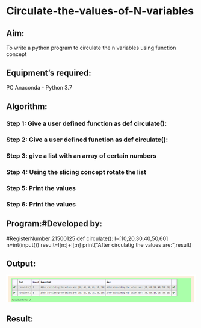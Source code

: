 # Circulate-the-values-of-N-variables
## Aim:
To write a python program to circulate the n variables using function concept
## Equipment’s required:
PC
Anaconda - Python 3.7
## Algorithm: 
### Step 1: Give a user defined function as def circulate():
### Step 2: Give a user defined function as def circulate():
### Step 3: give a list with an array of certain numbers
### Step 4: Using the slicing concept rotate the list
### Step 5: Print the values
### Step 6: Print the values
## Program:#Developed by: 
#RegisterNumber:21500125
def circulate():
   l=[10,20,30,40,50,60]
   n=int(input())
   result=l[n:]+l[:n]
   print("After circulatig the values are:",result)
   
## Output:
![OUTPUT](./ss.png)
## Result:
